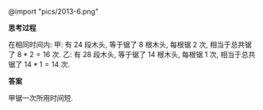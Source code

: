 @import "pics/2013-6.png"

**思考过程**

在相同时间内:
甲: 有 24 段木头, 等于锯了 8 根木头, 每根锯 2 次, 相当于总共锯了 $8 * 2 = 16$ 次.
乙: 有 28 段木头, 等于锯了 14 根木头, 每根锯 1 次, 相当于总共锯了 $14 * 1 = 14$ 次.

**答案**

甲锯一次所用时间短.